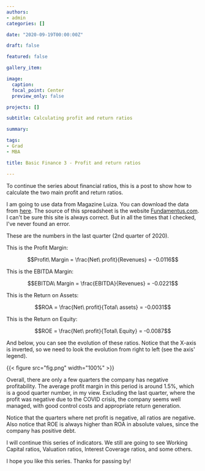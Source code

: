 ```yaml
---
authors:
- admin
categories: []

date: "2020-09-19T00:00:00Z"

draft: false

featured: false

gallery_item: 

image:
  caption: 
  focal_point: Center
  preview_only: false

projects: []

subtitle: Calculating profit and return ratios

summary: 

tags:
- Grad
- MBA

title: Basic Finance 3 - Profit and return ratios

---
```


To continue the series about financial ratios, this is a post to show how to calculate the two main profit and return ratios.

I am going to use data from Magazine Luiza. You can download the data from [here](https://doi.org/10.7910/DVN/U6GZYM). The source of this spreadsheet is the website [Fundamentus.com](https://www.fundamentus.com.br/). I can't be sure this site is always correct. But in all the times that I checked, I've never found an error.

These are the numbers in the last quarter (2nd quarter of 2020). 

This is the Profit Margin:

$$Profit\ Margin  = \frac{Net\ profit}{Revenues} = -0.0116$$

This is the EBITDA Margin:

$$EBITDA\ Margin  = \frac{EBITDA}{Revenues} = -0.0221$$

This is the Return on Assets:

$$ROA  = \frac{Net\ profit}{Total\ assets} = -0.0031$$

This is the Return on Equity:

$$ROE  = \frac{Net\ profit}{Total\ Equity} = -0.0087$$





And below, you can see the evolution of these ratios. Notice that the X-axis is inverted, so we need to look the evolution from right to left (see the axis' legend).


{{< figure src="fig.png" width="100%" >}}


Overall, there are only a few quarters the company has negative profitability. The average profit margin in this period is around 1.5%, which is a good quarter number, in my view. Excluding the last quarter, where the profit was negative due to the COVID crisis, the company seems well managed, with good control costs and appropriate return generation. 

Notice that the quarters where net profit is negative, all ratios are negative. Also notice that ROE is always higher than ROA in absolute values, since the company has positive debt.

I will continue this series of indicators. We still are going to see Working Capital ratios, Valuation ratios, Interest Coverage ratios, and some others.

I hope you like this series. Thanks for passing by!

